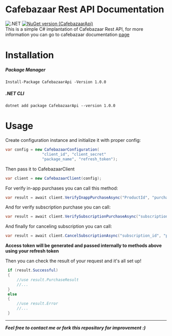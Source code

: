 # Cafebazaar Rest API Documentation 
![.NET](https://github.com/mabolhasani/Cafebazaar/workflows/.NET/badge.svg)
[![NuGet version (CafebazaarApi)](https://img.shields.io/nuget/v/CafebazaarApi.svg)](https://www.nuget.org/packages/CafebazaarApi/)\
This is a simple C# implantation of Cafebazaar Rest API,
for more information you can go to cafebazaar documentation [page](https://developers.cafebazaar.ir/en/docs/developer-api-v2-introduction/developer-api-v2-getting-started/) 

# Installation 
##### Package Manager
```
Install-Package CafebazaarApi -Version 1.0.0
```
##### .NET CLI
```
dotnet add package CafebazaarApi --version 1.0.0
```

# Usage 
Create configuration instance and initialize it with proper config:
```csharp
var config = new CafebazaarConfiguration(
                "client_id", "client_secret"
                "package_name", "refresh_token");
```
Then pass it to CafebazaarClient 
```csharp
var client = new CafebazaarClient(config);
```
For verify in-app purchases you can call this method:
```csharp
var result = await client.VerifyInappPurchaseAsync("ProductId", "purchase_token");
```
And for verify subscription purchase you can call:
```csharp
var result = await client.VerifySubscriptionPurchaseAsync("subscription_id", "purchase_token");
```
And finally for canceling subscription you can call:
```csharp
var result = await client.CancelSubscriptionAsync("subscription_id", "purchase_token");
```
**Access token will be generated and passed internally to methods above using your refresh token** 

Then you can check the result of your request and it's all set up!
```csharp
 if (result.Successful)
 {
	 //use result.PurchaseResult
	 //...
 }
 else
 {
	 //use result.Error
	 //...
 }
```
---
***Feel free to contact me or fork this repository for improvement :)***

